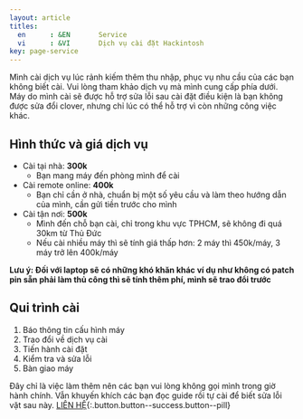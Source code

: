 ```yaml
---
layout: article
titles:
  en      : &EN       Service
  vi      : &VI       Dịch vụ cài đặt Hackintosh
key: page-service
---
```


Mình cài dịch vụ lúc rảnh kiếm thêm thu nhập, phục vụ nhu cầu của các bạn không biết cài. Vui lòng tham khảo dịch vụ mà mình cung cấp phía dưới. Máy do mình cài sẽ được hỗ trợ sửa lỗi sau cài đặt điều kiện là bạn không được sửa đổi clover, nhưng chỉ lúc có thể hỗ trợ vì còn những công việc khác.

## Hình thức và giá dịch vụ
+ Cài tại nhà: __300k__
  - Bạn mang máy đến phòng mình để cài
+ Cài remote online: __400k__
  - Bạn chỉ cần ở nhà, chuẩn bị một số yêu cầu và làm theo hướng dẫn của mình, cần gửi tiền trước cho mình
+ Cài tận nơi: __500k__
  - Mình đến chỗ bạn cài, chỉ trong khu vực TPHCM, sẽ không đi quá 30km từ Thủ Đức
  - Nếu cài nhiều máy thì sẽ tính giá thấp hơn: 2 máy thì 450k/máy, 3 máy trở lên 400k/máy

__Lưu ý: Đối với laptop sẽ có những khó khăn khác ví dụ như không có patch pin sẵn phải làm thủ công thì sẽ tính thêm phí, mình sẽ trao đổi trước__

## Qui trình cài
1. Báo thông tin cấu hình máy
2. Trao đổi về dịch vụ cài
3. Tiến hành cài đặt
4. Kiểm tra và sửa lỗi
5. Bàn giao máy

Đây chỉ là việc làm thêm nên các bạn vui lòng không gọi mình trong giờ hành chính. Vẫn khuyến khích các bạn đọc guide rồi tự cài để biết sửa lỗi vặt sau này.
[LIÊN HỆ](/contact){:.button.button--success.button--pill}
